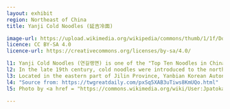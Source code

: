 ```yaml
---
layout: exhibit
region: Northeast of China
title: Yanji Cold Noodles (延吉冷面)

image-url: https://upload.wikimedia.org/wikipedia/commons/thumb/1/1f/Dongbei_lengmian_cold_noodles.jpg/640px-Dongbei_lengmian_cold_noodles.jpg
licence: CC BY-SA 4.0
licence-url: https://creativecommons.org/licenses/by-sa/4.0/

l1: Yanji Cold Noodles (연길랭면) is one of the "Top Ten Noodles in China" and is a traditional Chinese Korean food.
l2: In the late 19th century, cold noodles were introduced to the north-east of China by the Korean people, and gradually a distinctive Yanji cold noodles was formed. 
l3: Located in the eastern part of Jilin Province, Yanbian Korean Autonomous Prefecture shares a border with North Korea, where the Korean people make up 42.3% of the total Korean population in China, so the food habits of Yanji are mostly similar to those of North Korea, but also incorporate the tastes of the Han Chinese. 
l4: "Source from: https://twgreatdaily.com/pxSq5XAB3uTiws8KmUQo.html"
l5: Photo by <a href = "https://commons.wikimedia.org/wiki/User:Jpatokal">Jpatokal</a> at Wikipedia

---
```

